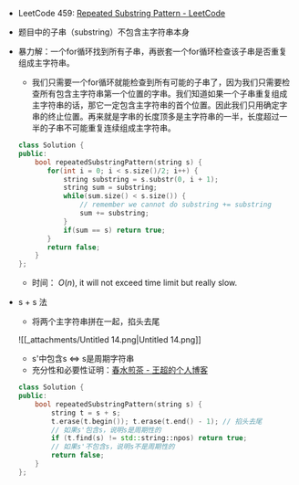 - LeetCode 459: [Repeated Substring Pattern - LeetCode](https://leetcode.com/problems/repeated-substring-pattern/description/)
- 题目中的子串（substring）不包含主字符串本身
- 暴力解：一个for循环找到所有子串，再嵌套一个for循环检查该子串是否重复组成主字符串。
    
    - 我们只需要一个for循环就能检查到所有可能的子串了，因为我们只需要检查所有包含主字符串第一个位置的字串。我们知道如果一个子串重复组成主字符串的话，那它一定包含主字符串的首个位置。因此我们只用确定字串的终止位置。再来就是字串的长度顶多是主字符串的一半，长度超过一半的子串不可能重复连续组成主字符串。
    
    ```C++
    class Solution {
    public:
        bool repeatedSubstringPattern(string s) {
           for(int i = 0; i < s.size()/2; i++) {
               string substring = s.substr(0, i + 1);
               string sum = substring;
               while(sum.size() < s.size()) {
                   // remember we cannot do substring += substring
                   sum += substring;
               }
               if(sum == s) return true;
           }
           return false;
        }
    };
    ```
    
    - 时间： $O(n)$﻿, it will not exceed time limit but really slow.
- s + s 法
    
    - 将两个主字符串拼在一起，掐头去尾
    
    ![[_attachments/Untitled 14.png|Untitled 14.png]]
    
    - s'中包含s $\Leftrightarrow$ s是周期字符串
    - 充分性和必要性证明：[春水煎茶 - 王超的个人博客](https://writings.sh/post/algorithm-repeated-string-pattern)
    
    ```C++
    class Solution {
    public:
        bool repeatedSubstringPattern(string s) {
            string t = s + s;
            t.erase(t.begin()); t.erase(t.end() - 1); // 掐头去尾
            // 如果s'包含s，说明s是周期性的
            if (t.find(s) != std::string::npos) return true;
            // 如果s'不包含s，说明s不是周期性的
            return false;
        }
    };
    ```